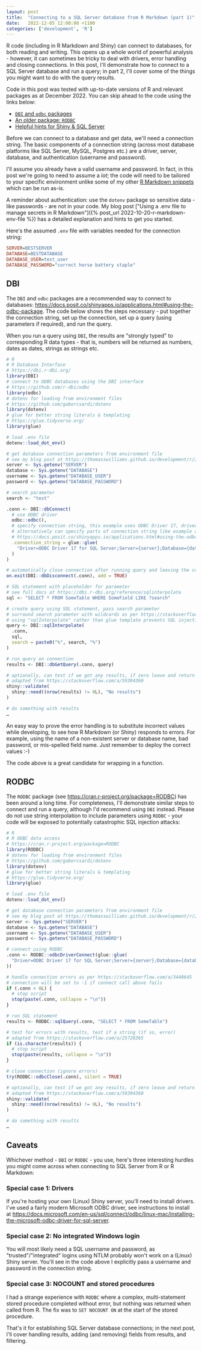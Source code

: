 ```yaml
---
layout: post
title:  "Connecting to a SQL Server database from R Markdown (part 1)"
date:   2022-12-05 12:00:00 +1100
categories: ['development', 'R']
---
```


R code (including in R Markdown and Shiny) can connect to databases, for both reading and writing. This opens up a whole world of powerful analysis - however, it can sometimes be tricky to deal with drivers, error handling and closing connections. In this post, I'll demonstrate how to connect to a SQL Server database and run a query; in part 2, I'll cover some of the things you might want to do with the query results.

Code in this post was tested with up-to-date versions of R and relevant packages as at December 2022. You can skip ahead to the code using the links below:

  - [`DBI` and `odbc` packages](#dbi)
  - [An older package: `RODBC`](#rodbc)
  - [Helpful hints for Shiny & SQL Server](#caveats)

Before we can connect to a database and get data, we'll need a connection string. The basic components of a connection string (across most database platforms like SQL Server, MySQL, Postgres etc.) are a driver, server, database, and authentication (username and password).

I'll assume you already have a valid username and password. In fact, in this post we're going to need to assume a _lot_; the code will need to be tailored to your specific environment unlike some of my other [R Markdown snippets](https://github.com/thomasswilliams/r-markdown-snippets) which can be run as-is.

A reminder about authentication: use the `dotenv` package so sensitive data - like passwords - are not in your code. My blog post ["Using a .env file to manage secrets in R Markdown"]({% post_url 2022-10-20-r-markdown-env-file %}) has a detailed explanation and hints to get you started.

Here's the assumed `.env` file with variables needed for the connection string:

```ini
SERVER=BESTSERVER
DATABASE=BESTDATABASE
DATABASE_USER=test_user
DATABASE_PASSWORD="correct horse battery staple"

```

## DBI

The `DBI` and `odbc` packages are a recommended way to connect to databases: <https://docs.posit.co/shinyapps.io/applications.html#using-the-odbc-package>. The code below shows the steps necessary - put together the connection string, set up the connection, set up a query (using parameters if required), and run the query.

When you run a query using `DBI`, the results are "strongly typed" to corresponding R data types - that is, numbers will be returned as numbers, dates as dates, strings as strings etc.

```R
# R
# R Database Interface
# https://dbi.r-dbi.org/
library(DBI)
# connect to ODBC databases using the DBI interface
# https://github.com/r-dbi/odbc
library(odbc)
# dotenv for loading from environment files
# https://github.com/gaborcsardi/dotenv
library(dotenv)
# glue for better string literals & templating
# https://glue.tidyverse.org/
library(glue)

# load .env file
dotenv::load_dot_env()

# get database connection parameters from environment file
# see my blog post at https://thomasswilliams.github.io/development/r/2022/10/20/r-markdown-env-file.html
server <- Sys.getenv("SERVER")
database <- Sys.getenv("DATABASE")
username <- Sys.getenv("DATABASE_USER")
password <- Sys.getenv("DATABASE_PASSWORD")

# search parameter
search <- "test"

.conn <- DBI::dbConnect(
  # use ODBC driver
  odbc::odbc(),
  # specify connection string, this example uses ODBC Driver 17, driver needs to be installed
  # alternatively can specify parts of connection string like example at:
  # https://docs.posit.co/shinyapps.io/applications.html#using-the-odbc-package
  .connection_string = glue::glue(
    "Driver=ODBC Driver 17 for SQL Server;Server={server};Database={database};UID={username};PWD={password};APP=test-r"
  )
)

# automatically close connection after running query and leaving the current function
on.exit(DBI::dbDisconnect(.conn), add = TRUE)

# SQL statement with placeholder for parameter
# see full docs at https://dbi.r-dbi.org/reference/sqlinterpolate
sql <- "SELECT * FROM SomeTable WHERE SomeField LIKE ?search"

# create query using SQL statement, pass search parameter
# surround search parameter with wildcards as per https://stackoverflow.com/a/58272408
# using "sqlInterpolate" rather than glue template prevents SQL injection
query <- DBI::sqlInterpolate(
  .conn,
  sql,
  search = paste0("%", search, "%")
)

# run query on connection
results <- DBI::dbGetQuery(.conn, query)

# optionally, can test if we got any results, if zero leave and return message
# adapted from https://stackoverflow.com/a/59394360
shiny::validate(
  shiny::need((nrow(results) != 0L), "No results")
)

# do something with results
…
```

An easy way to prove the error handling is to substitute incorrect values while developing, to see how R Markdown (or Shiny) responds to errors. For example, using the name of a non-existent server or database name, bad password, or mis-spelled field name. Just remember to deploy the correct values :-)

The code above is a great candidate for wrapping in a function.

## RODBC

The `RODBC` package (see <https://cran.r-project.org/package=RODBC>) has been around a long time. For completeness, I'll demonstrate similar steps to connect and run a query, although I'd recommend using `DBI` instead. Please do not use string interpolation to include parameters using `RODBC` - your code will be exposed to potentially catastrophic SQL injection attacks:

```R
# R
# R ODBC data access
# https://cran.r-project.org/package=RODBC
library(RODBC)
# dotenv for loading from environment files
# https://github.com/gaborcsardi/dotenv
library(dotenv)
# glue for better string literals & templating
# https://glue.tidyverse.org/
library(glue)

# load .env file
dotenv::load_dot_env()

# get database connection parameters from environment file
# see my blog post at https://thomasswilliams.github.io/development/r/2022/10/20/r-markdown-env-file.html
server <- Sys.getenv("SERVER")
database <- Sys.getenv("DATABASE")
username <- Sys.getenv("DATABASE_USER")
password <- Sys.getenv("DATABASE_PASSWORD")

# connect using RODBC
.conn <- RODBC::odbcDriverConnect(glue::glue(
  "Driver=ODBC Driver 17 for SQL Server;Server={server};Database={database};UID={username};PWD={password};APP=test-r"
))

# handle connection errors as per https://stackoverflow.com/a/3440645
# connection will be set to -1 if connect call above fails
if (.conn < 0L) {
  # stop script
  stop(paste(.conn, collapse = "\n"))
}

# run SQL statement
results <- RODBC::sqlQuery(.conn, "SELECT * FROM SomeTable")

# test for errors with results, test if a string (if so, error)
# adapted from https://stackoverflow.com/a/25728365
if (is.character(results)) {
  # stop script
  stop(paste(results, collapse = "\n"))
}

# close connection (ignore errors)
try(RODBC::odbcClose(.conn), silent = TRUE)

# optionally, can test if we got any results, if zero leave and return message
# adapted from https://stackoverflow.com/a/59394360
shiny::validate(
  shiny::need((nrow(results) != 0L), "No results")
)

# do something with results
…
```

## Caveats

Whichever method - `DBI` or `RODBC` - you use, here's three interesting hurdles you might come across when connecting to SQL Server from R or R Markdown:

### Special case 1: Drivers

If you're hosting your own (Linux) Shiny server, you'll need to install drivers. I've used a fairly modern Microsoft ODBC driver, see instructions to install at <https://docs.microsoft.com/en-us/sql/connect/odbc/linux-mac/installing-the-microsoft-odbc-driver-for-sql-server>.

### Special case 2: No integrated Windows login

You will most likely need a SQL username and password, as "trusted"/"integrated" logins using NTLM probably won't work on a (Linux) Shiny server. You'll see in the code above I explicitly pass a username and password in the connection string.

### Special case 3: NOCOUNT and stored procedures

I had a strange experience with `RODBC` where a complex, multi-statement stored procedure completed without error, but nothing was returned when called from R. The fix was to `SET NOCOUNT ON` at the start of the stored procedure.

That's it for establishing SQL Server database connections; in the next post, I'll cover handling results, adding (and removing) fields from results, and filtering.
